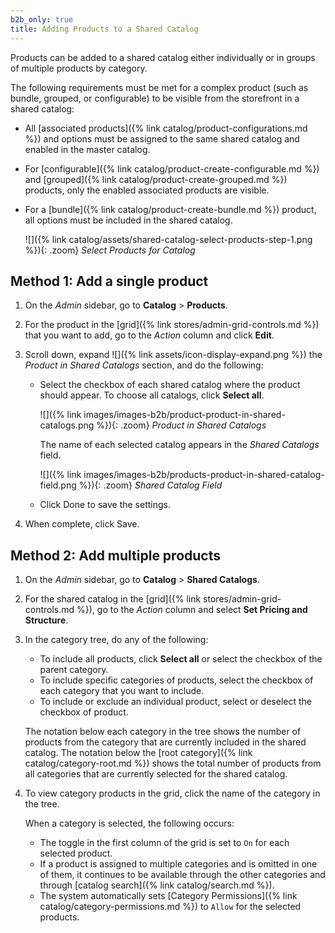 ```yaml
---
b2b_only: true
title: Adding Products to a Shared Catalog
---
```


Products can be added to a shared catalog either individually or in groups of multiple products by category.

The following requirements must be met for a complex product (such as bundle, grouped, or configurable) to be visible from the storefront in a shared catalog:

- All [associated products]({% link catalog/product-configurations.md %}) and options must be assigned to the same shared catalog and enabled in the master catalog.
- For [configurable]({% link catalog/product-create-configurable.md %}) and [grouped]({% link catalog/product-create-grouped.md %}) products, only the enabled associated products are visible.
- For a [bundle]({% link catalog/product-create-bundle.md %}) product, all options must be included in the shared catalog.

    ![]({% link catalog/assets/shared-catalog-select-products-step-1.png %}){: .zoom}
    _Select Products for Catalog_

## Method 1: Add a single product

1. On the _Admin_ sidebar, go to **Catalog** > **Products**.

1. For the product in the [grid]({% link stores/admin-grid-controls.md %}) that you want to add, go to the _Action_ column and click **Edit**.

1. Scroll down, expand ![]({% link assets/icon-display-expand.png %}) the _Product in Shared Catalogs_ section, and do the following:

   - Select the checkbox of each shared catalog where the product should appear. To choose all catalogs, click **Select all**.

      ![]({% link images/images-b2b/product-product-in-shared-catalogs.png %}){: .zoom}
      _Product in Shared Catalogs_

      The name of each selected catalog appears in the _Shared Catalogs_ field.

      ![]({% link images/images-b2b/products-product-in-shared-catalog-field.png %}){: .zoom}
      _Shared Catalog Field_

   - Click <span class="btn">Done</span> to save the settings.

1. When complete, click <span class="btn">Save</span>.

## Method 2: Add multiple products

1. On the _Admin_ sidebar, go to **Catalog** > **Shared Catalogs**.

1. For the shared catalog in the [grid]({% link stores/admin-grid-controls.md %}), go to the _Action_ column and select **Set Pricing and Structure**.

1. In the category tree, do any of the following:

   - To include all products, click **Select all** or select the checkbox of the parent category.
   - To include specific categories of products, select the checkbox of each category that you want to include.
   - To include or exclude an individual product, select or deselect the checkbox of product.

    The notation below each category in the tree shows the number of products from the category that are currently included in the shared catalog. The notation below the [root category]({% link catalog/category-root.md %}) shows the total number of products from all categories that are currently selected for the shared catalog.

1. To view category products in the grid, click the name of the category in the tree.

   When a category is selected, the following occurs:

   - The toggle in the first column of the grid is set to `On` for each selected product.
   - If a product is assigned to multiple categories and is omitted in one of them, it continues to be available through the other categories and through [catalog search]({% link catalog/search.md %}).
   - The system automatically sets [Category Permissions]({% link catalog/category-permissions.md %}) to `Allow` for the selected products.
